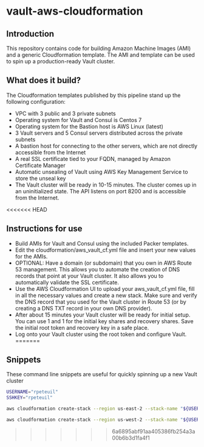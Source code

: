 # vault-aws-cloudformation

## Introduction

This repository contains code for building Amazon Machine Images (AMI) and a generic Cloudformation template. The AMI and template can be used to spin up a production-ready Vault cluster.

## What does it build?

The Cloudformation templates published by this pipeline stand up the following configuration:

- VPC with 3 public and 3 private subnets
- Operating system for Vault and Consul is Centos 7
- Operating system for the Bastion host is AWS Linux (latest)
- 3 Vault servers and 5 Consul servers distributed across the private subnets
- A bastion host for connecting to the other servers, which are not directly accessible from the Internet
- A real SSL certificate tied to your FQDN, managed by Amazon Certificate Manager
- Automatic unsealing of Vault using AWS Key Management Service to store the unseal key
- The Vault cluster will be ready in 10-15 minutes. The cluster comes up in an uninitialized state. The API listens on port 8200 and is accessible from the Internet.

<<<<<<< HEAD
## Instructions for use

* Build AMIs for Vault and Consul using the included Packer templates. 
* Edit the cloudformation/aws_vault_cf.yml file and insert your new values for the AMIs.
* OPTIONAL: Have a domain (or subdomain) that you own in AWS Route 53 management. This allows you to automate the creation of DNS records that point at your Vault cluster. It also allows you to automatically validate the SSL certificate.
* Use the AWS Cloudformation UI to upload your aws_vault_cf.yml file, fill in all the necessary values and create a new stack. Make sure and verify the DNS record that you used for the Vault cluster in Route 53 (or by creating a DNS TXT record in your own DNS provider).
* After about 15 minutes your Vault cluster will be ready for initial setup. You can use 1 and 1 for the initial key shares and recovery shares. Save the initial root token and recovery key in a safe place.
* Log onto your Vault cluster using the root token and configure Vault. 
=======
## Snippets

These command line snippets are useful for quickly spinning up a new Vault cluster

``` bash
USERNAME="rpeteuil"
SSHKEY="rpeteuil"

aws cloudformation create-stack --region us-east-2 --stack-name "${USERNAME}-Vault-USE2" --capabilities CAPABILITY_IAM --template-url https://hc-cat-app.s3.amazonaws.com/aws_vault_cf.yml --tags Key=owner,Value="${USERNAME}@hashicorp.com" Key=TTL,Value=72 --parameters ParameterKey=FQDN,ParameterValue="${USERNAME}vaulteast.hashidemos.io" ParameterKey=Route53ZoneId,ParameterValue=Z2VGUC188F45PC ParameterKey=ClusterZones,ParameterValue=\"us-east-2a,us-east-2b,us-east-2c\" ParameterKey=SSHKeyName,ParameterValue="$SSHKEY"

aws cloudformation create-stack --region us-west-2 --stack-name "${USERNAME}-Vault-USW2" --capabilities CAPABILITY_IAM --template-url https://hc-cat-app.s3.amazonaws.com/aws_vault_cf.yml --tags Key=owner,Value="${USERNAME}@hashicorp.com" Key=TTL,Value=72 --parameters ParameterKey=FQDN,ParameterValue="${USERNAME}vaultwest.hashidemos.io" ParameterKey=Route53ZoneId,ParameterValue=Z2VGUC188F45PC ParameterKey=ClusterZones,ParameterValue=\"us-west-2a,us-west-2b,us-west-2c\" ParameterKey=SSHKeyName,ParameterValue="$SSHKEY"
```
>>>>>>> 6a6895abf91aa405386fb254a3a00b6b3d1fa4f1
